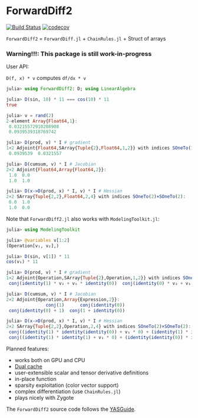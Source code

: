 # ForwardDiff2

[![Build Status](https://travis-ci.org/YingboMa/ForwardDiff2.jl.svg?branch=master)](https://travis-ci.org/YingboMa/ForwardDiff2.jl)
[![codecov](https://codecov.io/gh/YingboMa/ForwardDiff2.jl/branch/master/graph/badge.svg)](https://codecov.io/gh/YingboMa/ForwardDiff2.jl)

`ForwardDiff2` = `ForwardDiff.jl` + `ChainRules.jl` + Struct of arrays

### Warning!!!: This package is still work-in-progress

User API:

`D(f, x) * v` computes ``df/dx * v``

```julia
julia> using ForwardDiff2: D; using LinearAlgebra

julia> D(sin, 10) * 11 === cos(10) * 11
true

julia> v = rand(2)
2-element Array{Float64,1}:
 0.03215572910208908
 0.0939539318769742

julia> D(prod, v) * I # gradient
1×2 Adjoint{Float64,SArray{Tuple{2},Float64,1,2}} with indices SOneTo(1)×SOneTo(2):
 0.0939539  0.0321557

julia> D(cumsum, v) * I # Jacobian
2×2 Adjoint{Float64,Array{Float64,2}}:
 1.0  0.0
 1.0  1.0

julia> D(x->D(prod, x) * I, v) * I # Hessian
2×2 SArray{Tuple{2,2},Float64,2,4} with indices SOneTo(2)×SOneTo(2):
 0.0  1.0
 1.0  0.0
```

Note that `ForwardDiff2.jl` also works with `ModelingToolkit.jl`:
```julia
julia> using ModelingToolkit

julia> @variables v[1:2]
(Operation[v₁, v₂],)

julia> D(sin, v[1]) * 11
cos(v₁) * 11

julia> D(prod, v) * I # gradient
1×2 Adjoint{Operation,SArray{Tuple{2},Operation,1,2}} with indices SOneTo(1)×SOneTo(2):
 conj(identity(1) * v₂ + v₁ * identity(0))  conj(identity(0) * v₂ + v₁ * 1)

julia> D(cumsum, v) * I # Jacobian
2×2 Adjoint{Operation,Array{Expression,2}}:
               conj(1)      conj(identity(0))
 conj(identity(0) + 1)  conj(1 + identity(0))

julia> D(x->D(prod, x) * I, v) * I # Hessian
2×2 SArray{Tuple{2,2},Operation,2,4} with indices SOneTo(2)×SOneTo(2):
 conj((identity(1) * identity(identity(0)) + v₁ * 0) + (identity(1) * identity(0) + v₂ * 0))  …  conj((identity(0) * identity(identity(0)) + v₁ * 0) + (identity(1) * identity(1) + v₂ * 0))
 conj((identity(1) * identity(1) + v₁ * 0) + (identity(identity(0)) * identity(0) + v₂ * 0))     conj((identity(0) * identity(1) + v₁ * 0) + (identity(identity(0)) * identity(1) + v₂ * 0))
```

Planned features:

- works both on GPU and CPU
- [Dual cache](http://docs.juliadiffeq.org/latest/basics/faq.html#I-get-Dual-number-errors-when-I-solve-my-ODE-with-Rosenbrock-or-SDIRK-methods...?-1)
- user-extensible scalar and tensor derivative definitions
- in-place function
- sparsity exploitation (color vector support)
- complex differentiation (use `ChainRules.jl`)
- plays nicely with Zygote

The `ForwardDiff2` source code follows the [YASGuide](https://github.com/jrevels/YASGuide).
